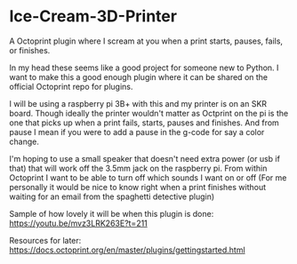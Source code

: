 # Ice-Cream-3D-Printer
A Octoprint plugin where I scream at you when a print starts, pauses, fails, or finishes.

In my head these seems like a good project for someone new to Python. I want to make this a good enough plugin where it can be shared on the official Octoprint repo for plugins.

I will be using a raspberry pi 3B+ with this and my printer is on an SKR board. Though ideally the printer wouldn't matter as Octprint on the pi is the one that picks up when a print fails, starts, pauses and finishes. And from pause I mean if you were to add a pause in the g-code for say a color change.

I'm hoping to use a small speaker that doesn't need extra power (or usb if that) that will work off the 3.5mm jack on the raspberry pi. From within Octoprint I want to be able to turn off which sounds I want on or off (For me personally it would be nice to know right when a print finishes without waiting for an email from the spaghetti detective plugin)


Sample of how lovely it will be when this plugin is done:
https://youtu.be/mvz3LRK263E?t=211

Resources for later:
https://docs.octoprint.org/en/master/plugins/gettingstarted.html
